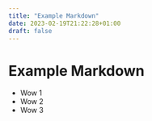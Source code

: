 ```yaml
---
title: "Example Markdown"
date: 2023-02-19T21:22:28+01:00
draft: false
---
```


# Example Markdown

* Wow 1
* Wow 2
* Wow 3